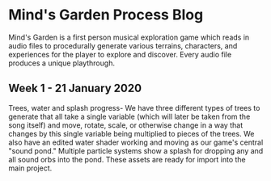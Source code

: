 # Mind's Garden Process Blog
Mind's Garden is a first person musical exploration game which reads in audio files to procedurally generate various terrains, characters, and experiences for the player to explore and discover. Every audio file produces a unique playthrough.

## Week 1 - 21 January 2020

Trees, water and splash progress- We have three different types of trees to generate that all take a single variable (which will later be taken from the song itself) and move, rotate, scale, or otherwise change in a way that changes by this single variable being multiplied to pieces of the trees. We also have an edited water shader working and moving as our game's central "sound pond." Multiple particle systems show a splash for dropping any and all sound orbs into the pond. These assets are ready for import into the main project. 

